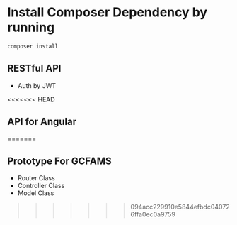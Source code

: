 # Install Composer Dependency by running

```sh
composer install
```

## RESTful API

- Auth by JWT

<<<<<<< HEAD
## API for Angular
=======

## Prototype For GCFAMS

- Router Class
- Controller Class
- Model Class
>>>>>>> 094acc229910e5844efbdc040726ffa0ec0a9759
